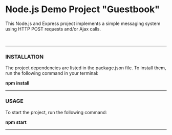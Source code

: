 <h1>Node.js Demo Project "Guestbook"</h1>
<p>This Node.js and Express project implements a simple messaging system using HTTP POST requests and/or Ajax calls. </p>
<br>
<hr>
<h3>INSTALLATION</h3>
<p> The project dependencies are listed in the package.json file. To install them, run the following command in your terminal: </p>
<p><b>npm install</b></p>
<hr>
<h3>USAGE</h3>
<p>To start the project, run the following command:</p>
<p style="background-color: "grey";><b>npm start</b><p>
<hr>

